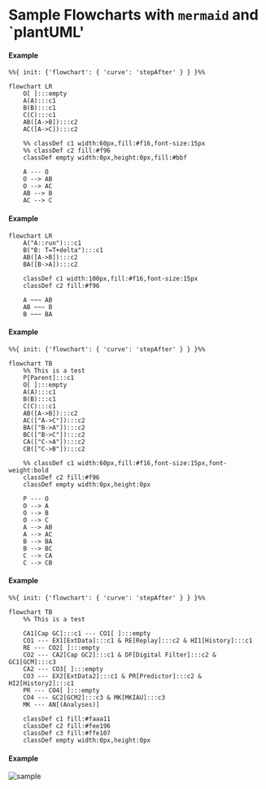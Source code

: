 # Sample Flowcharts with  `mermaid` and `plantUML'

#### Example

```mermaid
%%{ init: {'flowchart': { 'curve': 'stepAfter' } } }%%

flowchart LR
    O[ ]:::empty
    A(A):::c1
    B(B):::c1
    C(C):::c1
    AB([A->B]):::c2
    AC([A->C]):::c2

    %% classDef c1 width:60px,fill:#f16,font-size:15px  
    %% classDef c2 fill:#f96    
    classDef empty width:0px,height:0px,fill:#bbf
    
    A --- O
    O --> AB 
    O --> AC
    AB --> B
    AC --> C
```

#### Example

```mermaid
flowchart LR
    A("A::run"):::c1
    B("B: T=T+delta"):::c1
    AB([A->B]):::c2
    BA([B->A]):::c2
    
    classDef c1 width:100px,fill:#f16,font-size:15px 
    classDef c2 fill:#f96

    A ~~~ AB
    AB ~~~ B
    B ~~~ BA
```

#### Example

```mermaid
%%{ init: {'flowchart': { 'curve': 'stepAfter' } } }%%

flowchart TB
    %% This is a test
    P[Parent]:::c1
    O[ ]:::empty
    A(A):::c1
    B(B):::c1
    C(C):::c1
    AB([A->B]):::c2
    AC(["A->C"]):::c2
    BA(["B->A"]):::c2
    BC(["B->C"]):::c2
    CA(["C->A"]):::c2 
    CB(["C->B"]):::c2
    
    %% classDef c1 width:60px,fill:#f16,font-size:15px,font-weight:bold
    classDef c2 fill:#f96
    classDef empty width:0px,height:0px

    P --- O
    O --> A
    O --> B 
    O --> C
    A --> AB
    A --> AC
    B --> BA
    B --> BC
    C --> CA
    C --> CB
```

#### Example

```mermaid
%%{ init: {'flowchart': { 'curve': 'stepAfter' } } }%%

flowchart TB
    %% This is a test

    CA1[Cap GC]:::c1 --- CO1[ ]:::empty
    CO1 --- EX1[ExtData]:::c1 & RE[Replay]:::c2 & HI1[History]:::c1
    RE --- CO2[ ]:::empty
    CO2 --- CA2[Cap GC2]:::c1 & DF[Digital Filter]:::c2 & GC1[GCM]:::c3
    CA2 --- CO3[ ]:::empty
    CO3 --- EX2[ExtData2]:::c1 & PR[Predictor]:::c2 & HI2[History2]:::c1
    PR --- CO4[ ]:::empty
    CO4 --- GC2[GCM2]:::c3 & MK[MKIAU]:::c3
    MK --- AN[(Analyses)]

    classDef c1 fill:#faaa11
    classDef c2 fill:#fee196
    classDef c3 fill:#ffe107
    classDef empty width:0px,height:0px
```

#### Example

<!--
@startuml firstDiagram
Alice -> Bob: Hello
Bob -> Alice: Hi!
@enduml
-->
![sample](http://www.plantuml.com/plantuml/proxy?cache=no&src=https://raw.githubusercontent.com/JulesKouatchou/sample_flowcharts/refs/heads/main/sample.iuml)
